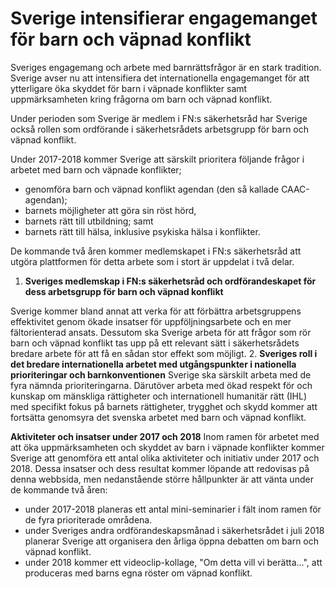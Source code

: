 # Sverige intensifierar engagemanget för barn och väpnad konflikt

Sveriges engagemang och arbete med barnrättsfrågor är en stark tradition. Sverige avser nu att intensifiera det internationella engagemanget för att ytterligare öka skyddet för barn i väpnade konflikter samt uppmärksamheten kring frågorna om barn och väpnad konflikt.


Under perioden som Sverige är medlem i FN:s säkerhetsråd har Sverige också rollen som ordförande i säkerhetsrådets arbetsgrupp för barn och väpnad konflikt.

Under 2017\-2018 kommer Sverige att särskilt prioritera följande frågor i arbetet med barn och väpnade konflikter;

* genomföra barn och väpnad konflikt agendan (den så kallade CAAC\-agendan);
* barnets möjligheter att göra sin röst hörd,
* barnets rätt till utbildning; samt
* barnets rätt till hälsa, inklusive psykiska hälsa i konflikter.

De kommande två åren kommer medlemskapet i FN:s säkerhetsråd att utgöra plattformen för detta arbete som i stort är uppdelat i två delar.

1. **Sveriges medlemskap i FN:s säkerhetsråd och ordförandeskapet för dess arbetsgrupp för barn och väpnad konflikt**

Sverige kommer bland annat att verka för att förbättra arbetsgruppens effektivitet genom ökade insatser för uppföljningsarbete och en mer fältorienterad ansats. Dessutom ska Sverige arbeta för att frågor som rör barn och väpnad konflikt tas upp på ett relevant sätt i säkerhetsrådets bredare arbete för att få en sådan stor effekt som möjligt.
2. **Sveriges roll i det bredare internationella arbetet med utgångspunkter i nationella prioriteringar och barnkonventionen**
Sverige ska särskilt arbeta med de fyra nämnda prioriteringarna. Därutöver arbeta med ökad respekt för och kunskap om mänskliga rättigheter och internationell humanitär rätt (IHL) med specifikt fokus på barnets rättigheter, trygghet och skydd kommer att fortsätta genomsyra det svenska arbetet med barn och väpnad konflikt.

**Aktiviteter och insatser under 2017 och 2018**
Inom ramen för arbetet med att öka uppmärksamheten och skyddet av barn i väpnade konflikter kommer Sverige att genomföra ett antal olika aktiviteter och initiativ under 2017 och 2018\. Dessa insatser och dess resultat kommer löpande att redovisas på denna webbsida, men nedanstående större hållpunkter är att vänta under de kommande två åren:

* under 2017\-2018 planeras ett antal mini\-seminarier i fält inom ramen för de fyra prioriterade områdena.
* under Sveriges andra ordförandeskapsmånad i säkerhetsrådet i juli 2018 planerar Sverige att organisera den årliga öppna debatten om barn och väpnad konflikt.
* under 2018 kommer ett videoclip\-kollage, "Om detta vill vi berätta...", att produceras med barns egna röster om väpnad konflikt.
